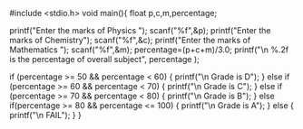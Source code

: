 #include <stdio.h>
void main(){
float p,c,m,percentage;

printf("Enter the marks of Physics ");
scanf("%f",&p);
printf("Enter the marks of Chemistry");
scanf("%f",&c);
printf("Enter the marks of Mathematics ");
scanf("%f",&m);
percentage=(p+c+m)/3.0;
printf("\n %.2f is the percentage of overall subject", percentage );

if (percentage >= 50 && percentage < 60)
{
    printf("\n Grade is D");
}
else if (percentage >= 60 && percentage < 70)
{
    printf("\n Grade is C");
}
else if (percentage >= 70 && percentage < 80)
{
    printf("\n Grade is B");
}
else if(percentage >= 80 && percentage <= 100)
{
    printf("\n Grade is A");
}
else
{
    printf("\n FAIL");
}
}
